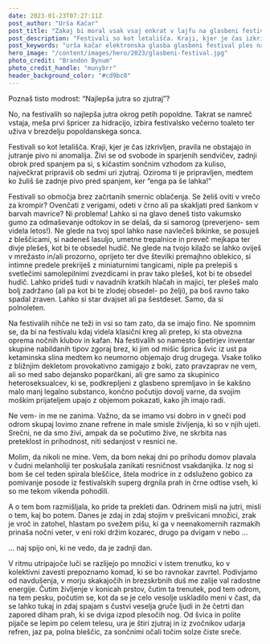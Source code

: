 ```yaml
---
date: 2023-01-23T07:27:11Z
post_author: "Urša Kačar"
post_title: "Zakaj bi moral vsak vsaj enkrat v lajfu na glasbeni festival"
post_description: "Festivali so kot letališča. Kraji, kjer je čas izkrivljen, pravila ne obstajajo in jutranje pivo ni anomalija. Živi se od svobode in sparjenih sendvičev, zadnji obrok pred spanjem pa si, s kičastim sončnim vzhodom za kuliso, največkrat pripraviš ob sedmi uri zjutraj. Oziroma ti je pripravljen, medtem ko žuliš še zadnje pivo pred spanjem, ker “enga pa še lahka!”"
post_keywords: "urša kačar elektronska glasba glasbeni festival ples najlepša jutra so zjutraj"
hero_image: "/content/images/hero/2023/glasbeni-festival.jpg"
photo_credit: "Brandon Bynum"
photo_credit_handle: "munybrr"
header_background_color: "#cd9bc0"
---
```


Poznaš tisto modrost: “Najlepša jutra so zjutraj”?

No, na festivalih so najlepša jutra okrog petih popoldne. Takrat se namreč vstaja, meša prvi špricer za hidracijo, izbira festivalsko večerno toaleto ter uživa v brezdelju popoldanskega sonca.

Festivali so kot letališča. Kraji, kjer je čas izkrivljen, pravila ne obstajajo in jutranje pivo ni anomalija. Živi se od svobode in sparjenih sendvičev, zadnji obrok pred spanjem pa si, s kičastim sončnim vzhodom za kuliso, največkrat pripraviš ob sedmi uri zjutraj. Oziroma ti je pripravljen, medtem ko žuliš še zadnje pivo pred spanjem, ker “enga pa še lahka!”

Festivali so območja brez začrtanih smernic oblačenja. Se želiš oviti v vrečo za krompir? Ovenčati z verigami, odeti v črno ali pa skakljati pred šankom v barvah mavrice? Ni problema! Lahko si na glavo deneš tisto vakumsko gumo za odmaševanje odtokov in se delaš, da si samorog (preverjeno- sem videla letos!). Ne glede na tvoj spol lahko nase navlečeš bikinke, se posuješ z bleščicami, si nadeneš lasuljo, umetne trepalnice in preveč mejkapa ter divje plešeš, kot bi te obsedel hudič. Ne glede na tvojo kilažo se lahko oviješ v mrežasto in/ali prozorno, oprijeto ter dve številki premajhno oblekico, si intimne predele prekriješ z miniaturnimi tangicami, niple pa prelepiš s svetlečimi samolepilnimi zvezdicami in prav tako plešeš, kot bi te obsedel hudič. Lahko prideš tudi v navadnih kratkih hlačah in majici, ter plešeš malo bolj zadržano (ali pa kot bi te zlodej obsedel- po želji), pa boš ravno tako spadal zraven. Lahko si star dvajset ali pa šestdeset. Samo, da si polnoleten.

Na festivalih nihče ne teži in vsi so tam zato, da se imajo fino. Ne spomnim se, da bi na festivalu kdaj videla klasični kreg ali pretep, ki sta obvezna oprema nočnih klubov in kafan. Na festivalih so namesto špetirjev inventar skupine nabildanih tipov zgoraj brez, ki jim od mišic šprica švic iz ust pa ketaminska slina medtem ko neumorno objemajo drug drugega. Vsake toliko z bližnjim dekletom provokativno zamigajo z boki, zato pravzaprav ne vem, ali so med sabo dejansko poparčkani, ali gre samo za skupinico heteroseksualcev, ki se, podkrepljeni z glasbeno spremljavo in še kakšno malo manj legalno substanco, končno počutijo dovolj varne, da svojim moškim prijateljem upajo z objemom pokazati, kako jih imajo radi.

Ne vem- in me ne zanima. Važno, da se imamo vsi dobro in v gneči pod odrom skupaj lovimo znane refrene in male smisle življenja, ki so v njih ujeti. Srečni, ne da smo živi, ampak da se počutimo žive, ne skrbita nas preteklost in prihodnost, niti sedanjost v resnici ne.

Molim, da nikoli ne mine. Vem, da bom nekaj dni po prihodu domov plavala v čudni melanholiji ter poskušala zanikati resničnost vsakdanjika. Iz nog si bom še cel teden spirala bleščice, štela modrice in z odsluženo gobico za pomivanje posode iz festivalskih superg drgnila prah in črne odtise vseh, ki so me tekom vikenda pohodili.

A o tem bom razmišljala, ko pride ta prekleti dan. Odrinem misli na jutri, misli o tem, kaj bo potem. Danes je zdaj in zdaj stojim v prešvicani množici, zrak je vroč in zatohel, hlastam po svežem pišu, ki ga v neenakomernih razmakih prinaša nočni veter, v eni roki držim kozarec, drugo pa dvigam v nebo …

… naj spijo oni, ki ne vedo, da je zadnji dan.

V ritmu utripajoče luči se razlijejo po množici v istem trenutku, ko v kolektivni zavesti prepoznamo komad, ki se bo ravnokar zavrtel. Podivjamo od navdušenja, v morju skakajočih in brezskrbnih duš me zalije val radostne energije. Čutim življenje v konicah prstov, čutim ta trenutek, pod tem odrom, na tem pesku, počutim se, kot da se je celo vesolje uskladilo meni v čast, da se lahko tukaj in zdaj spajam s čustvi veselja gruče ljudi in že četrti dan zapored diham prah, ki se dviga izpod plesočih nog. Od švica in polite pijače se lepim po celem telesu, ura je štiri zjutraj in iz zvočnikov udarja refren, jaz pa, polna bleščic, za sončnimi očali točim solze čiste sreče.
